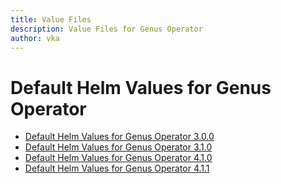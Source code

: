 ```yaml
---
title: Value Files
description: Value Files for Genus Operator
author: vka
---
```


# Default Helm Values for Genus Operator

- [Default Helm Values for Genus Operator 3.0.0](genus-operator-3.0.0.md)
- [Default Helm Values for Genus Operator 3.1.0](genus-operator-3.1.0.md)
- [Default Helm Values for Genus Operator 4.1.0](genus-operator-4.1.0.md)
- [Default Helm Values for Genus Operator 4.1.1](genus-operator-4.1.1.md)
